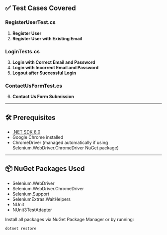 ﻿
## ✅ Test Cases Covered

### RegisterUserTest.cs
1. **Register User**
2. **Register User with Existing Email**

### LoginTests.cs
3. **Login with Correct Email and Password**
4. **Login with Incorrect Email and Password**
5. **Logout after Successful Login**

### ContactUsFormTest.cs
6. **Contact Us Form Submission**

---

## 🛠 Prerequisites

- [.NET SDK 8.0](https://dotnet.microsoft.com/en-us/download/dotnet/8.0)
- Google Chrome installed
- ChromeDriver (managed automatically if using Selenium.WebDriver.ChromeDriver NuGet package)

---

## 📦 NuGet Packages Used

- Selenium.WebDriver
- Selenium.WebDriver.ChromeDriver
- Selenium.Support
- SeleniumExtras.WaitHelpers
- NUnit
- NUnit3TestAdapter

Install all packages via NuGet Package Manager or by running:

```bash
dotnet restore
